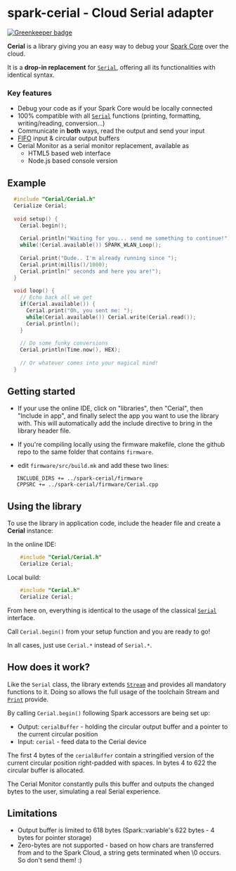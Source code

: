 spark-cerial - Cloud Serial adapter
=============================

[![Greenkeeper badge](https://badges.greenkeeper.io/rastapasta/spark-cerial.svg)](https://greenkeeper.io/)

**Cerial** is a library giving you an easy way to debug your [Spark Core](http://spark.io) over the cloud.

It is a **drop-in replacement** for [`Serial`](http://docs.spark.io/firmware/#communication-serial), offering all its functionalities with identical syntax.

### Key features

- Debug your code as if your Spark Core would be locally connected
- 100% compatible with all [`Serial`](http://docs.spark.io/firmware/#communication-serial) functions (printing, formatting, writing/reading, conversion...)
- Communicate in **both** ways, read the output and send your input
- [FIFO](https://en.wikipedia.org/wiki/FIFO) input & circular output buffers
- Cerial Monitor as a serial monitor replacement, available as
  - HTML5 based web interface 
  - Node.js based console version

## Example
```c++
  #include "Cerial/Cerial.h"
  Cerialize Cerial;
  
  void setup() {
    Cerial.begin();
    
    Cerial.println("Waiting for you... send me something to continue!");
    while(!Cerial.available()) SPARK_WLAN_Loop();
    
    Cerial.print("Dude.. I'm already running since ");
    Cerial.print(millis()/1000);
    Cerial.println(" seconds and here you are!");
  }
  
  void loop() {
    // Echo back all we get
    if(Cerial.available()) {
      Cerial.print("Oh, you sent me: ");
      while(Cerial.available()) Cerial.write(Cerial.read());
      Cerial.println();
    }
      
    // Do some funky conversions
    Cerial.println(Time.now(), HEX);
    
    // Or whatever comes into your magical mind!
  }
```
## Getting started

- If your use the online IDE, click on "libraries", then "Cerial", then "Include in app", and finally select the app you want to use the library with. This will automatically add the include directive to bring in the library header file.

- If you're compiling locally using the firmware makefile, clone the github repo to the same folder that contains
`firmware`.
 - edit `firmware/src/build.mk` and add these two lines:

 ```
    INCLUDE_DIRS += ../spark-cerial/firmware
    CPPSRC += ../spark-cerial/firmware/Cerial.cpp
 ```


## Using the library
To use the library in application code, include the header file and create a **Cerial** instance:

In the online IDE:
```c++
    #include "Cerial/Cerial.h"
    Cerialize Cerial;
```

Local build:
```c++
    #include "Cerial.h"
    Cerialize Cerial;
```

From here on, everything is identical to the usage of the classical [`Serial`](http://docs.spark.io/firmware/#communication-serial) interface.

Call `Cerial.begin()` from your setup function and you are ready to go!

In all cases, just use `Cerial.*` instead of `Serial.*`.

## How does it work?

Like the `Serial` class, the library extends  [`Stream`](https://github.com/spark/firmware/blob/master/src/spark_wiring_stream.cpp) and provides all mandatory functions to it. Doing so allows the full usage of the toolchain Stream and  [`Print`](https://github.com/spark/firmware/blob/master/src/spark_wiring_print.cpp) provide.

By calling `Cerial.begin()` following Spark accessors are being set up:
- Output: `cerialBuffer` - holding the circular output buffer and a pointer to the current circular position
- Input: `cerial` - feed data to the Cerial device

The first 4 bytes of the `cerialBuffer` contain a stringified version of the current circular position right-padded with spaces. In bytes 4 to 622 the circular buffer is allocated.

The Cerial Monitor constantly pulls this buffer and outputs the changed bytes to the user, simulating a real Serial experience.


## Limitations
* Output buffer is limited to 618 bytes (Spark::variable's 622 bytes - 4 bytes for pointer storage)
* Zero-bytes are not supported - based on how chars are transferred from and to the Spark Cloud, a string gets terminated when \0 occurs. So don't send them! :)
